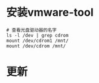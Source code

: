 # 安装vmware-tool
```
# 查看光盘驱动器的名字
ls -l /dev | grep cdrom
mount /dev/cdrom1 /mnt/
mount /dev/cdrom /mnt/

```

# 更新